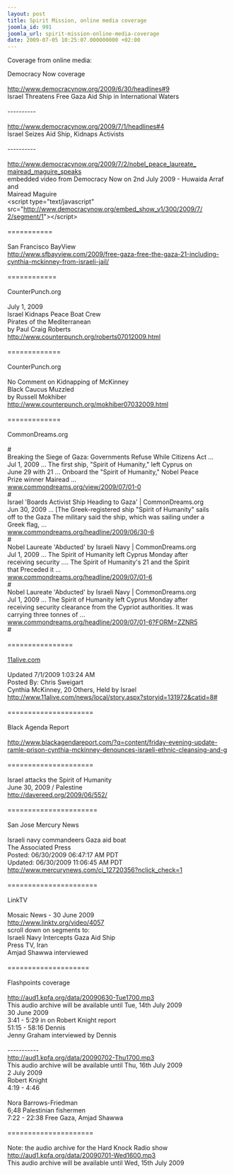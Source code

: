```yaml
---
layout: post
title: Spirit Mission, online media coverage
joomla_id: 991
joomla_url: spirit-mission-online-media-coverage
date: 2009-07-05 10:25:07.000000000 +02:00
---
```

<p>Coverage from online media:</p>
<p>

</p>
<p>Democracy Now coverage<br /> <br /> <a href="http://www.democracynow.org/2009/6/30/headlines#9" target="_blank">http://www.democracynow.org/<wbr />2009/6/30/headlines#9</a><br /> Israel Threatens Free Gaza Aid Ship in International Waters<br /> <br /> ----------<br /> <br /> <a href="http://www.democracynow.org/2009/7/1/headlines#4" target="_blank">http://www.democracynow.org/<wbr />2009/7/1/headlines#4</a><br /> Israel Seizes Aid Ship, Kidnaps Activists<br /> <br /> ----------<br /> <br /> <a href="http://www.democracynow.org/2009/7/2/nobel_peace_laureate_mairead_maguire_speaks" target="_blank">http://www.democracynow.org/<wbr />2009/7/2/nobel_peace_laureate_<wbr />mairead_maguire_speaks</a><br /> embedded video from Democracy Now on 2nd July 2009 - Huwaida Arraf and<br /> Mairead Maguire<br /> &lt;script type="text/javascript"<br /> src="<a href="http://www.democracynow.org/embed_show_v1/300/2009/7/2/segment/1" target="_blank">http://www.democracynow.<wbr />org/embed_show_v1/300/2009/7/<wbr />2/segment/1</a>"&gt;&lt;/script&gt;<br /> <br /> ===========<br /> <br /> San Francisco BayView<br /> <a href="http://www.sfbayview.com/2009/free-gaza-free-the-gaza-21-including-cynthia-mckinney-from-israeli-jail/" target="_blank">http://www.sfbayview.com/2009/<wbr />free-gaza-free-the-gaza-21-<wbr />including-cynthia-mckinney-<wbr />from-israeli-jail/</a><br /> <br /> ============<br /> <br /> CounterPunch.org<br /> <br /> July 1, 2009<br /> Israel Kidnaps Peace Boat Crew<br /> Pirates of the Mediterranean<br /> by Paul Craig Roberts<br /> <a href="http://www.counterpunch.org/roberts07012009.html" target="_blank">http://www.counterpunch.org/<wbr />roberts07012009.html</a><br /> <br /> =============<br /> <br /> CounterPunch.org<br /> <br /> No Comment on Kidnapping of McKinney<br /> Black Caucus Muzzled<br /> by Russell Mokhiber<br /> <a href="http://www.counterpunch.org/mokhiber07032009.html" target="_blank">http://www.counterpunch.org/<wbr />mokhiber07032009.html</a><br /> <br /> =============<br /> <br /> CommonDreams.org<br /> <br /> #<br /> Breaking the Siege of Gaza: Governments Refuse While Citizens Act ...<br /> Jul 1, 2009 ... The first ship, "Spirit of Humanity," left Cyprus on<br /> June 29 with 21 ... Onboard the "Spirit of Humanity," Nobel Peace<br /> Prize winner Mairead ...<br /> <a href="http://www.commondreams.org/view/2009/07/01-0" target="_blank">www.commondreams.org/view/<wbr />2009/07/01-0</a><br /> #<br /> Israel 'Boards Activist Ship Heading to Gaza' | CommonDreams.org<br /> Jun 30, 2009 ... [The Greek-registered ship "Spirit of Humanity" sails<br /> off to the Gaza The military said the ship, which was sailing under a<br /> Greek flag, ...<br /> <a href="http://www.commondreams.org/headline/2009/06/30-6" target="_blank">www.commondreams.org/headline/<wbr />2009/06/30-6</a><br /> #<br /> Nobel Laureate 'Abducted' by Israeli Navy | CommonDreams.org<br /> Jul 1, 2009 ... The Spirit of Humanity left Cyprus Monday after<br /> receiving security .... The Spirit of Humanity's 21 and the Spirit<br /> that Preceded it ...<br /> <a href="http://www.commondreams.org/headline/2009/07/01-6" target="_blank">www.commondreams.org/headline/<wbr />2009/07/01-6</a><br /> #<br /> Nobel Laureate 'Abducted' by Israeli Navy | CommonDreams.org<br /> Jul 1, 2009 ... The Spirit of Humanity left Cyprus Monday after<br /> receiving security clearance from the Cypriot authorities. It was<br /> carrying three tonnes of ...<br /> <a href="http://www.commondreams.org/headline/2009/07/01-6?FORM=ZZNR5" target="_blank">www.commondreams.org/headline/<wbr />2009/07/01-6?FORM=ZZNR5</a><br /> #<br /> <br /> ================<br /> <br /> <a href="http://11alive.com/" target="_blank">11alive.com</a><br /> <br /> Updated 7/1/2009 1:03:24 AM<br /> Posted By: Chris Sweigart<br /> Cynthia McKinney, 20 Others, Held by Israel<br /> <a href="http://www.11alive.com/news/local/story.aspx?storyid=131972&amp;catid=8" target="_blank">http://www.11alive.com/news/<wbr />local/story.aspx?storyid=<wbr />131972&amp;catid=8#</a><br /> <br /> =====================<br /> <br /> Black Agenda Report<br /> <br /> <a href="http://www.blackagendareport.com/?q=content/friday-evening-update-ramle-prison-cynthia-mckinney-denounces-israeli-ethnic-cleansing-and-g" target="_blank">http://www.blackagendareport.<wbr />com/?q=content/friday-evening-<wbr />update-ramle-prison-cynthia-<wbr />mckinney-denounces-israeli-<wbr />ethnic-cleansing-and-g</a><br /> <br /> =====================<br /> <br /> Israel attacks the Spirit of Humanity<br /> June 30, 2009 / Palestine<br /> <a href="http://davereed.org/2009/06/552/" target="_blank">http://davereed.org/2009/06/<wbr />552/</a><br /> <br /> ======================<br /> <br /> San Jose Mercury News<br /> <br /> Israeli navy commandeers Gaza aid boat<br /> The Associated Press<br /> Posted: 06/30/2009 06:47:17 AM PDT<br /> Updated: 06/30/2009 11:06:45 AM PDT<br /> <a href="http://www.mercurynews.com/ci_12720356?nclick_check=1" target="_blank">http://www.mercurynews.com/ci_<wbr />12720356?nclick_check=1</a><br /> <br /> ======================<br /> <br /> LinkTV<br /> <br /> Mosaic News - 30 June 2009<br /> <a href="http://www.linktv.org/video/4057" target="_blank">http://www.linktv.org/video/<wbr />4057</a><br /> scroll down on segments to:<br /> Israeli Navy Intercepts Gaza Aid Ship<br /> Press TV, Iran<br /> Amjad Shawwa interviewed<br /> <br /> ====================<br /> <br /> Flashpoints coverage<br /> <br /> <a href="http://aud1.kpfa.org/data/20090630-Tue1700.mp3" target="_blank">http://aud1.kpfa.org/data/<wbr />20090630-Tue1700.mp3</a><br /> This audio archive will be available until Tue, 14th July 2009<br /> 30 June 2009<br /> 3:41 - 5:29 in on Robert Knight report<br /> 51:15 - 58:16 Dennis<br /> Jenny Graham interviewed by Dennis<br /> <br /> -----------<br /> <a href="http://aud1.kpfa.org/data/20090702-Thu1700.mp3" target="_blank">http://aud1.kpfa.org/data/<wbr />20090702-Thu1700.mp3</a><br /> This audio archive will be available until Thu, 16th July 2009<br /> 2 July 2009<br /> Robert Knight<br /> 4:19 - 4:46<br /> <br /> Nora Barrows-Friedman<br /> 6;48 Palestinian fishermen<br /> 7:22 - 22:38 Free Gaza, Amjad Shawwa<br /> <br /> =====================<br /> <br /> Note: the audio archive for the Hard Knock Radio show<br /> <a href="http://aud1.kpfa.org/data/20090701-Wed1600.mp3" target="_blank">http://aud1.kpfa.org/data/<wbr />20090701-Wed1600.mp3</a><br /> This audio archive will be available until Wed, 15th July 2009</p>
